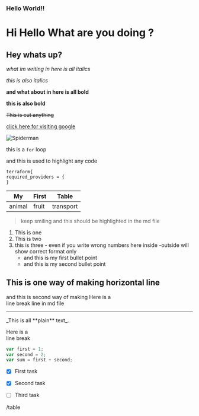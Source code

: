 ### Hello World!!
# Hi Hello What are you doing ?
## Hey whats up?

_what im writing in here is all italics_

*this is also italics*

**and what about in here is all bold**

__this is also bold__

~~This is cut anything~~

[click here for visiting google](https://www.google.com "google")

![Spiderman](https://learncodeonline.in/mascot.png)

this is a `for` loop

and this is used to highlight any code
```
terraform{
required_providers = {
}
```

|My|First|Table|
|---|---|---|
|animal|fruit|transport|

>keep smiling and this should be highlighted in the md file

1. This is one
2. This is two
3. this is three - even if you write wrong numbers here inside -outside will show correct format only
   - and this is my first bullet point
   - and this is my second bullet point
  

This is one way of making horizontal line
---

and this is second way of making Here is a<br />line break line in md file
***

\_This is all \*\*plain\*\* text\_.

Here is a<br />line break

```javascript
var first = 1;
var second = 2;
var sum = first + second;
```
- [x] First task
- [x] Second task
- [ ] Third task


/table
